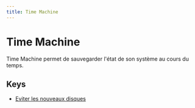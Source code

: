 ```yaml
---
title: Time Machine
---
```


# Time Machine

Time Machine permet de sauvegarder l'état de son système au cours du temps.

## Keys

- [Eviter les nouveaux disques](./donotoffernewdisksforbackup.md)
